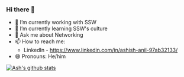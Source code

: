 ### Hi there 👋

- 🔭 I’m currently working with SSW
- 🌱 I’m currently learning SSW's culture  
- 💬 Ask me about Networking
- 📫 How to reach me: 
  - LinkedIn - https://www.linkedin.com/in/ashish-anil-97ab32133/
- 😄 Pronouns: He/him

[![Ash's github stats](https://github-readme-stats.vercel.app/api?username=ashanil&theme=dark)](https://github.com/ashanil/github-readme-stats)

